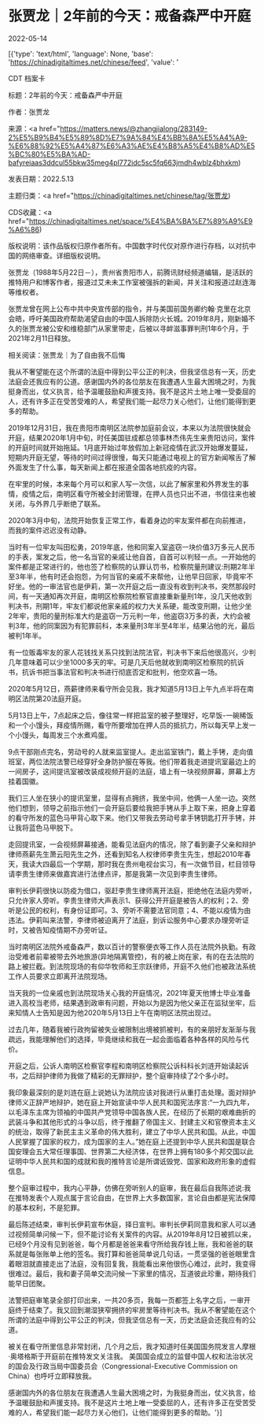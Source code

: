 # 张贾龙｜2年前的今天：戒备森严中开庭

2022-05-14

[{'type': 'text/html', 'language': None, 'base': 'https://chinadigitaltimes.net/chinese/feed', 'value': '

CDT 档案卡

标题：2年前的今天：戒备森严中开庭

作者：张贾龙

来源：<a href="https://matters.news/@zhangjialong/283149-2%E5%B9%B4%E5%89%8D%E7%9A%84%E4%BB%8A%E5%A4%A9-%E6%88%92%E5%A4%87%E6%A3%AE%E4%B8%A5%E4%B8%AD%E5%BC%80%E5%BA%AD-bafyreiaas3ddcul55bkw35meg4pl772idc5sc5fq663jmdh4wblz4bhxkm)

发表日期：2022.5.13

主题归类：<a href="https://chinadigitaltimes.net/chinese/tag/张贾龙)

CDS收藏：<a href="https://chinadigitaltimes.net/space/%E4%BA%BA%E7%89%A9%E9%A6%86)

版权说明：该作品版权归原作者所有。中国数字时代仅对原作进行存档，以对抗中国的网络审查。详细版权说明。







张贾龙（1988年5月22日－），贵州省贵阳市人，前腾讯财经频道编辑，是活跃的推特用户和博客作者，报道过艾未未工作室被强拆的新闻，并关注和报道过赵连海等维权者。

张贾龙曾在网上公布中共中央宣传部的指令，并与美国前国务卿约翰·克里在北京会晤，呼吁美国政府帮助渴望自由的中国人拆除防火长城。2019年8月，刚新婚不久的张贾龙被公安和维稳部门从家里带走，后被以寻衅滋事罪判刑1年6个月，于2021年2月11日释放。



相关阅读：张贾龙｜为了自由我不后悔

















我从不奢望能在这个所谓的法庭中得到公平公正的判决，但我坚信总有一天，历史法庭会还我应有的公道。感谢国内外的各位朋友在我遭遇人生最大困境之时，为我挺身而出，仗义执言，给予温暖鼓励和声援支持。我不是这片土地上唯一受委屈的人，还有许多正在受苦受难的人，希望我们能一起尽力关心他们，让他们能得到更多的帮助。



2019年12月31日，我在贵阳市南明区法院参加庭前会议，本来以为法院很快就会开庭，结果2020年1月中旬，时任美国驻成都总领事林杰伟先生来贵阳访问，案件的开庭时间就开始拖延。1月底开始过年放假加上新冠疫情在武汉开始爆发蔓延，短期内开庭无望，等待的时间过得很慢，每天只能通过电视上的官方新闻喉舌了解外面发生了什么事，每天新闻上都在报道全国各地抗疫的内容。

在牢里的时候，本来每个月可以和家人写一次信，以此了解家里和外界发生的事情，疫情之后，南明区看守所被全封闭管理，在押人员也只出不进，书信往来也被关闭，与外界几乎断绝了联系。

2020年3月中旬，法院开始恢复正常工作，看着身边的牢友案件都在向前推进，而我的案件迟迟没有动静。

当时有一位牢友叫田松勇，2019年底，他和同案入室盗窃一块价值3万多元人民币的手表，案发之后，他一名当官的亲戚让他自首，自首可以判轻一点。一开始他的案件都是正常进行的，他也签了检察院的认罪认罚书，检察院量刑建议:刑期2年半至3年半，他有时还会抱怨，为何当官的亲戚不来帮他，让他早日回家，毕竟牢不好坐。他的一审法官也是伊莉，第一次开庭之后一直没有收到判决书，突然那段时间，有一天通知再次开庭，南明区检察院检察官直接重新量刑1年，没几天他收到判决书，刑期1年，牢友们都说他家亲戚的权力大关系硬，能改变刑期，让他少坐2年牢，贵阳的量刑标准大约是盗窃一万元判一年，他盗窃3万多的表，大约会被判3年，他的同案因为有犯罪前科，本来量刑3年半至4年半，结果沾他的光，最后被判1年半。

有一位贩毒牢友的家人花钱找关系只找到法院法官，判决书下来后他很高兴，少判几年意味着可以少坐1000多天的牢。可是几天后他就收到南明区检察院的抗诉书，抗诉书把当事法官和判决书进行彻底否定和批判，他空欢喜一场。

2020年5月12日，燕薪律师来看守所会见我，我才知道5月13日上午九点半将在南明区法院第20法庭开庭。

5月13日上午，7点起床之后，像往常一样把监室的被子整理好，吃早饭-一碗稀饭和一个小馒头，拜疫情所赐，看守所要增加在押人员的抵抗力，所以每天早上发一个小馒头，每周发三个水煮鸡蛋。

9点干部刚点完名，劳动号的人就来监室提人。走出监室铁门，戴上手铐，走向值班室，两位法院法警已经穿好全身防护服在等我。他们带着我走进提讯室最边上的一间房子，这间提讯室被改装成视频开庭的法庭，墙上有一块视频屏幕，屏幕上方挂着国徽。

我们三人坐在狭小的提讯室里，显得有点拥挤，我坐中间，他俩一人坐一边。突然他们想到，领导之前指示他们一会开庭后要给我把手铐从手上取下来，把身上穿着的看守所发的蓝色马甲背心取下来。他们又带我去劳动号拿手铐钥匙打开手铐，并让我将蓝色马甲脱下。

走回提讯室，一会视频屏幕接通，能看见法庭内的情况，除了看到妻子父亲和辩护律师燕薪先生萧云阳先生之外，还看到知名人权律师李贵生先生，想起2010年春天，我读大四最后一个学期，那时我在贵州电视台实习，有一次做节目，栏目领导请李贵生律师来做嘉宾进行法律点评，那是我第一次见到李贵生律师。

审判长伊莉很快以防疫为借口，驱赶李贵生律师离开法庭，拒绝他在法庭内旁听，只允许家人旁听。李贵生律师大声表示1、获得公开开庭是被告人的权利；2、旁听是公民的权利，有身份证即可。3、旁听不需要法官同意；4、不能以疫情为由违法。伊莉叫来法警，李律师被迫离开了法庭，到诉讼服务中心要求办理旁听证时，又被告知疫情期不办旁听证。

当时南明区法院外戒备森严，数以百计的警察便衣等工作人员在法院外执勤。有政治受难者前辈被带去外地旅游(异地隔离管控)，有的被上岗在家，有的在去法院的路上被拦截。到法院现场的有仰华牧师和王宗跃律师，开庭不久他们也被政法系统工作人员要求立即离开法院现场。

当天我的一位亲戚也到法院现场关心我的开庭情况，2021年夏天他博士毕业准备进入高校当老师，结果遇到政审有问题，开始以为是因为他父亲正在监狱坐牢，后来知情人士告知是因为他2020年5月13日上午在南明区法院出现过。

过去几年，随着我被行政拘留被失业被限制出境被抓被判，有的亲朋好友渐渐与我疏远，我能理解他们的选择，毕竟继续和我在一起会面临着各种各样的风险与代价。

开庭之后，公诉人南明区检察官李程和南明区检察院公诉科科长刘涟开始读起诉书，之后辩护律师为我做了精彩的无罪辩护，整个庭审持续了2个多小时。

我印象最深刻的是刘涟在庭上说她认为法院应该对我进行从重打击处理。面对辩护律师义正辞严地辩护，她在庭上开始宣读中华人民共和国宪法序言:“一九四九年，以毛泽东主席为领袖的中国共产党领导中国各族人民，在经历了长期的艰难曲折的武装斗争和其他形式的斗争以后，终于推翻了帝国主义、封建主义和官僚资本主义的统治，取得了新民主主义革命的伟大胜利，建立了中华人民共和国。从此，中国人民掌握了国家的权力，成为国家的主人。”她在庭上还提到中华人民共和国是联合国安理会五大常任理事国、世界第二大经济体，在世界上拥有180多个邦交国以此证明中华人民共和国的成就和我的推特言论是所谓诋毁党、国家和政府形象的虚假信息。

整个庭审过程中，我内心平静，仿佛在旁听别人的庭审，我在最后自我陈述说:我在推特发表个人观点属于言论自由，在世界上大多数国家，言论自由都是宪法保障的基本权利，不是犯罪。

最后陈述结束，审判长伊莉宣布休庭，择日宣判。审判长伊莉同意我和家人可以通过视频简单问候一下，但不能讨论有关案件的内容。从2019年8月12日被抓以来，已经9个月没有见到爸爸，每个月都是爸爸来看守所给我存钱上账，我和爸爸的联系就是每张账单上他的签名。我打算和爸爸简单说几句话，一贯坚强的爸爸眼里含着眼泪就直接走出了法庭，没有回复我，我能看出来他很伤心难过，此时，我变得很难过。最后，我和妻子简单交流问候一下家里的情况，互道彼此珍重，期待我们能早日团聚。

法警把庭审笔录全部打印出来，一共20多页，我每一页都签上名字之后，一审开庭终于结束了。我又回到潮湿狭窄拥挤的牢房里等待判决书。我从不奢望能在这个所谓的法庭中得到公平公正的判决，但我坚信总有一天，历史法庭会还我应有的公道。

被关在看守所里信息非常封闭，几个月之后，我才知道时任美国国务院发言人摩根·奥塔格斯于开庭前在推特发文关注我。 美国国会成立的监督中国人权和法治状况的国会及行政当局中国委员会（Congressional-Executive Commission on China）也呼吁立即释放我。

感谢国内外的各位朋友在我遭遇人生最大困境之时，为我挺身而出，仗义执言，给予温暖鼓励和声援支持。我不是这片土地上唯一受委屈的人，还有许多正在受苦受难的人，希望我们能一起尽力关心他们，让他们能得到更多的帮助。'}]